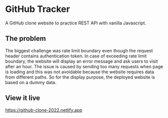 # GitHub Tracker

A GitHub clone website to practice REST API with vanilla Javascript.

## The problem

The biggest challenge was rate limit boundary even though the request header contains authentication token. In case of exceeding rate limit boundary, the website will display an error message and ask users to visit after an hour. The issue is caused by sending too many requests when page is loading and this was not avoidable because the website requires data from different paths. So for the display purpose, the deployed website is based on a dummy data.

## View it live

https://github-clone-2022.netlify.app
